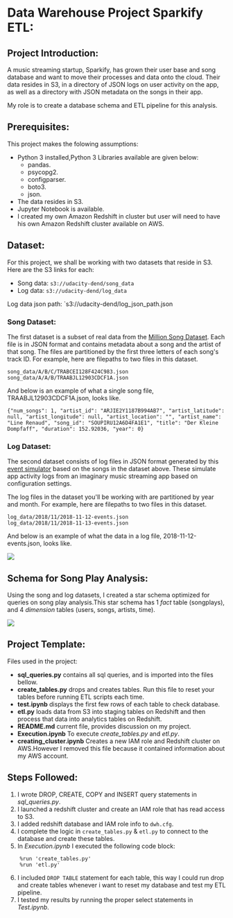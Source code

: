 # Data Warehouse Project Sparkify ETL:
## Project Introduction:
A music streaming startup, Sparkify, has grown their user base and song database and want to move their processes and data onto the cloud. Their data resides in S3, in a directory of JSON logs on user activity on the app, as well as a directory with JSON metadata on the songs in their app.

My role is to create a database schema and ETL pipeline for this analysis.
## Prerequisites:
This project makes the folowing assumptions:
- Python 3 installed,Python 3 Libraries available are given below:
    - pandas.
    - psycopg2.
    - configparser.
    - boto3.
    - json.
- The data resides in S3.
- Jupyter Notebook is available.
- I created my own Amazon Redshift in cluster but user will need to have his own Amazon Redshift cluster available on AWS.
## Dataset:
For this project, we shall be working with two datasets that reside in S3. Here are the S3 links for each:

-   Song data:  `s3://udacity-dend/song_data`
-   Log data:  `s3://udacity-dend/log_data`

Log data json path:  `s3://udacity-dend/log_json_path.json
### Song Dataset:

The first dataset is a subset of real data from the  [Million Song Dataset](https://labrosa.ee.columbia.edu/millionsong/). Each file is in JSON format and contains metadata about a song and the artist of that song. The files are partitioned by the first three letters of each song's track ID. For example, here are filepaths to two files in this dataset.

```
song_data/A/B/C/TRABCEI128F424C983.json
song_data/A/A/B/TRAABJL12903CDCF1A.json

```

And below is an example of what a single song file, TRAABJL12903CDCF1A.json, looks like.

```
{"num_songs": 1, "artist_id": "ARJIE2Y1187B994AB7", "artist_latitude": null, "artist_longitude": null, "artist_location": "", "artist_name": "Line Renaud", "song_id": "SOUPIRU12A6D4FA1E1", "title": "Der Kleine Dompfaff", "duration": 152.92036, "year": 0}
````
### Log Dataset:

The second dataset consists of log files in JSON format generated by this  [event simulator](https://github.com/Interana/eventsim)  based on the songs in the dataset above. These simulate app activity logs from an imaginary music streaming app based on configuration settings.

The log files in the dataset you'll be working with are partitioned by year and month. For example, here are filepaths to two files in this dataset.

```
log_data/2018/11/2018-11-12-events.json
log_data/2018/11/2018-11-13-events.json

```

And below is an example of what the data in a log file, 2018-11-12-events.json, looks like.

![](https://video.udacity-data.com/topher/2019/February/5c6c3ce5_log-data/log-data.png)

## Schema for Song Play Analysis:

Using the song and log datasets, I created a star schema optimized for queries on song play analysis.This star schema has 1  _fact_  table (songplays), and 4  _dimension_  tables (users, songs, artists, time). 

[![](https://github.com/kenhanscombe/project-postgres/raw/master/sparkify_erd.png?raw=true)](https://github.com/kenhanscombe/project-postgres/blob/master/sparkify_erd.png?raw=true)

## Project Template:
Files used in the project:

-  **sql_queries.py**  contains all sql queries, and is imported into the files bellow.
-  **create_tables.py**  drops and creates tables. Run this file to reset your tables before running ETL scripts each time.
-  **test.ipynb**  displays the first few rows of each table to check database.
-  **etl.py**  loads data from S3 into staging tables on Redshift and then process that data into analytics tables on Redshift.
-  **README.md**  current file, provides discussion on my project.
- **Execution.ipynb**  To execute *create_tables.py* and  *etl.py*.
-  **creating_cluster.ipynb** Creates a new IAM role and Redshift cluster on AWS.However I removed this file because it contained information about my AWS account.
## Steps Followed:
1. I wrote DROP, CREATE, COPY and INSERT query statements in *sql_queries.py*.
2.  I  launched a redshift cluster and create an IAM role that has read access to S3.
3. I  added redshift database and IAM role info to  `dwh.cfg`.
4. I  complete the logic in  `create_tables.py` & `etl.py`  to connect to the database and create these tables.
5. In *Execution.ipynb* I executed the following code block:
```
    %run 'create_tables.py'
    %run 'etl.py'
```
6. I included  `DROP TABLE`  statement for each table, this way I could run drop and create tables whenever i want to reset my database and test my ETL pipeline.
7.  I tested my results by running the proper select statements in *Test.ipynb*.
